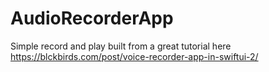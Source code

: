 # AudioRecorderApp
Simple record and play built from a great tutorial here https://blckbirds.com/post/voice-recorder-app-in-swiftui-2/
